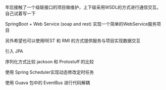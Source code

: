 年后接触了一个级联接口的项目做维护，上下级采用WSDL的方式进行通信交互。自己试着写一下

SpringBoot + Web Service (soap and rest) 实现一个简单的WebService服务项目

另外希望也可以使用REST 和 RMI 的方式提供服务与项目实现数据交互

引入 JPA 

序列化方式比较  jackson  和  Protostuff 的比较

使用 Spring Scheduler实现动态修改定时任务

使用 Guava 包中的 EventBus 进行代码解耦